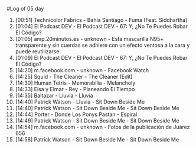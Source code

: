 #Log of 05 day

1. [00:51] Technicolor Fabrics - Bahía Santiago - Fuma (Feat. Siddhartha)
1. [01:04] El Podcast DEV - El Podcast DEV - 67: Y, ¿No Te Puedes Robar El Código?
1. [01:05] amp.20minutos.es - unknown - Esta mascarilla N95+ transparente y sin cuerdas se adhiere con un efecto ventosa a la cara y puede reutilizarse
1. [01:09] El Podcast DEV - El Podcast DEV - 67: Y, ¿No Te Puedes Robar El Código?
1. [14:20] m.facebook.com - unknown - Facebook Watch
1. [14:25] Squid - The Cleaner - The Cleaner (Edit)
1. [14:30] Human Tetris - Memorabilia - Melancholy
1. [14:33] Elsa y Elmar - Rey - Planeando El Tiempo
1. [14:35] Baltazar - Lluvia - Lluvia
1. [14:40] Patrick Watson - Lluvia - Sit Down Beside Me
1. [14:40] Patrick Watson - Sit Down Beside Me - Sit Down Beside Me
1. [14:44] Porter - Donde Los Ponys Pastan - Espiral
1. [14:49] Patrick Watson - Sit Down Beside Me - Sit Down Beside Me
1. [14:54] m.facebook.com - unknown - Fotos de la publicación de Juárez 656
1. [14:58] Patrick Watson - Sit Down Beside Me - Sit Down Beside Me
